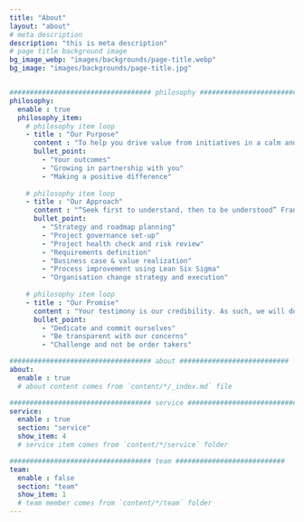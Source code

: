 ```yaml
---
title: "About"
layout: "about"
# meta description
description: "this is meta description"
# page title background image
bg_image_webp: "images/backgrounds/page-title.webp"
bg_image: "images/backgrounds/page-title.jpg"


################################### philosophy ###########################
philosophy:
  enable : true
  philosophy_item:
    # philosophy item loop
    - title : "Our Purpose"
      content : "To help you drive value from initiatives in a calm and methodical way, to be Zen! We measure our success on:"
      bullet_point:
        - "Your outcomes"
        - "Growing in partnership with you"
        - "Making a positive difference"
        
    # philosophy item loop
    - title : "Our Approach"
      content : "“Seek first to understand, then to be understood” Franklin Covey. Our engagement with you starts with understanding your ‘why’. We will spend time with you and your key stakeholders to know the lay of the land and outcomes you want to achieve. We will then apply the appropriate services to support you:"
      bullet_point:
        - "Strategy and roadmap planning"
        - "Project governance set-up"
        - "Project health check and risk review"
        - "Requirements definition"
        - "Business case & value realization"
        - "Process improvement using Lean Six Sigma"
        - "Organisation change strategy and execution"
        
    # philosophy item loop
    - title : "Our Promise"
      content : "Your testimony is our credibility. As such, we will do everything we can to enable you to achieve your outcomes. This may mean we also challenge your thinking and approach, but we will do it in a respectful way. Our promise is that you won’t regret the investment and trust in choosing us. We pledge to:"
      bullet_point:
        - "Dedicate and commit ourselves"
        - "Be transparent with our concerns"
        - "Challenge and not be order takers"

################################### about ###########################
about:
  enable : true
  # about content comes from `content/*/_index.md` file

################################### service ###########################
service:
  enable : true
  section: "service"
  show_item: 4
  # service item comes from `content/*/service` folder

################################### team ###########################
team: 
  enable : false
  section: "team"
  show_item: 1
  # team member comes from `content/*/team` folder
---
```



